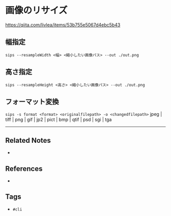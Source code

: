 # 画像のリサイズ
https://qiita.com/livlea/items/53b755e5067d4ebc5b43
## 幅指定
`sips --resampleWidth <幅> <縮小したい画像パス> --out ./out.png`
## 高さ指定
`sips --resampleHeight <高さ> <縮小したい画像パス> --out ./out.png`
## フォーマット変換
`sips -s format <format> <originalfilepath> -o <changedfilepath>`
 jpeg | tiff | png | gif | jp2 | pict | bmp | qtif | psd | sgi | tga

---
## Related Notes
- 

## References
- 

## Tags
- `#cli` 